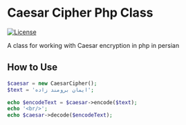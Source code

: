 # Caesar Cipher Php Class


[![License](https://poser.pugx.org/rebing/graphql-laravel/license)](https://packagist.org/packages/rebing/graphql-laravel)

A class for working with Caesar encryption in php in persian



## How to Use

```php
$caesar = new CaesarCipher();
$text = 'ایمان برومند زاده';

echo $encodeText = $caesar->encode($text);
echo '<br/>';
echo $caesar->decode($encodeText);

